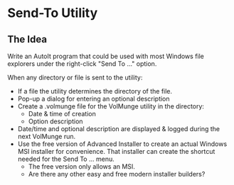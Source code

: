 # Send-To Utility

## The Idea

Write an AutoIt program that could be used with most Windows
file explorers under the right-click "Send To ..." option.

When any directory or file is sent to the utility:
 * If a file the utility determines the directory of the file.
 * Pop-up a dialog for entering an optional description
 * Create a .volmunge file for the VolMunge utility in the directory:
   - Date & time of creation
   - Option description
 * Date/time and optional description are displayed & logged
  during the next VolMunge run.
 * Use the free version of Advanced Installer to create an actual
 Windows MSI installer for convenience. That installer can create the
 shortcut needed for the Send To ... menu.
   - The free version only allows an MSI.
   - Are there any other easy and free modern installer builders?
 